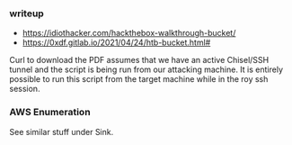### writeup 

* https://idiothacker.com/hackthebox-walkthrough-bucket/
* https://0xdf.gitlab.io/2021/04/24/htb-bucket.html#

Curl to download the PDF assumes that we have an active Chisel/SSH tunnel and the script is being run from our attacking machine. It is entirely possible to run this script from the target machine while in the roy ssh session. 

### AWS Enumeration
See similar stuff under Sink.